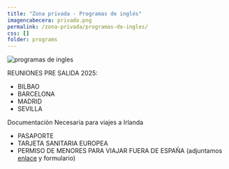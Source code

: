 ```yaml
---
title: "Zona privada - Programas de inglés"
imagencabecera: privado.png
permalink: /zona-privada/programas-de-ingles/
css: []
folder: programs
---
```


![programas de ingles](/assets/docs/academic-dates-2025.jpg)

<p>REUNIONES PRE SALIDA 2025:</p>
<ul>
  <li>BILBAO</li>
  <li>BARCELONA</li>
  <li>MADRID</li>
  <li>SEVILLA</li>
</ul>
<p>Documentación Necesaria para viajes a Irlanda</p>
<ul>
  <li>PASAPORTE </li>
  <li>TARJETA SANITARIA EUROPEA</li>
  <li>PERMISO DE MENORES PARA VIAJAR FUERA DE ESPAÑA (adjuntamos <a href="https://sede.policia.gob.es/portalCiudadano/_es/tramites_ciudadania_documentacionviajar.php#" target="_blank">enlace</a> y formulario)</li>
</ul>
<p>
